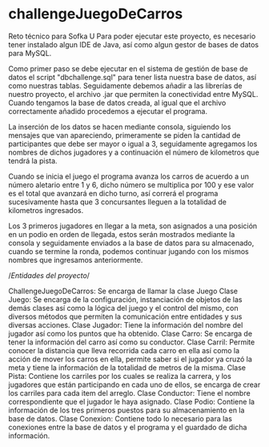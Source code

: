 # challengeJuegoDeCarros
Reto técnico para Sofka U
Para poder ejecutar este proyecto, es necesario tener instalado algun IDE de Java, así como algun gestor de bases de datos para MySQL.

Como primer paso se debe ejecutar en el sistema de gestión de base de datos el script "dbchallenge.sql" para tener lista nuestra base de datos, así como nuestras tablas.
Seguidamente debemos añadir a las librerías de nuestro proyecto, el archivo .jar que permiten la conectividad entre MySQL.
Cuando tengamos la base de datos creada, al igual que el archivo correctamente añadido procedemos a ejecutar el programa.

La inserción de los datos se hacen mediante consola, siguiendo los mensajes que van apareciendo, primeramente se piden la cantidad de participantes
que debe ser mayor o igual a 3, seguidamente agregamos los nombres de dichos jugadores y a continuación el número de kilometros que tendrá la pista.

Cuando se inicia el juego el programa avanza los carros de acuerdo a un número aletario entre 1 y 6, dicho número se multiplica por 100 y ese valor
es el total que avanzará en dicho turno, así correrá el programa sucesivamente hasta que 3 concursantes lleguen a la totalidad de kilometros ingresados.

Los 3 primeros jugadores en llegar a la meta, son asignados a una posición en un podio en orden de llegada, estos serán mostrados mediante la consola
y seguidamente enviados a la base de datos para su almacenado, cuando se termine la ronda, podemos continuar jugando con los mismos nombres que 
ingresamos anteriormente.

/*Entidades del proyecto*/

ChallengeJuegoDeCarros: Se encarga de llamar la clase Juego
Clase Juego: Se encarga de la configuración, instanciación de objetos de las demás clases así como la lógica del juego y el control del mismo, con diversos métodos
que permiten la comunicación entre entidades y sus diversas acciones.
Clase Jugador: Tiene la información del nombre del jugador así como los puntos que ha obtenido.
Clase Carro: Se encarga de tener la información del carro así como su conductor.
Clase Carril: Permite conocer la distancia que lleva recorrida cada carro en ella así como la acción de mover los carros en ella, permite saber si el jugador 
ya cruzó la meta y tiene la información de la totalidad de metros de la misma.
Clase Pista: Contiene los carriles por los cuales se realiza la carrera, y los jugadores que están participando en cada uno de ellos, se encarga de crear los carriles
para cada item del arreglo.
Clase Conductor: Tiene el nombre correspondiente que el jugador le haya asignado.
Clase Podio: Contiene la información de los tres primeros puestos para su almacenamiento en la base de datos.
Clase Conexion: Contiene todo lo necesario para las conexiones entre la base de datos y el programa y el guardado de dicha información.
